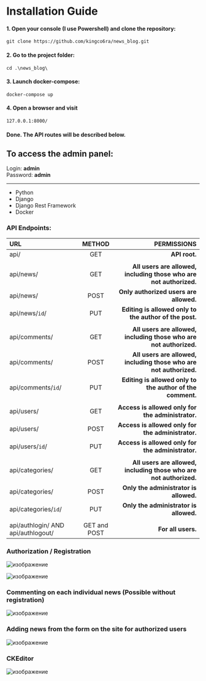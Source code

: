 # Installation Guide
#### 1. Open your console (I use Powershell) and clone the repository:
`git clone https://github.com/kingco6ra/news_blog.git`
#### 2. Go to the project folder:
`cd .\news_blog\`
#### 3. Launch docker-compose:
`docker-compose up`
#### 4. Open a browser and visit 
`127.0.0.1:8000/`
#### Done. The API routes will be described below.

## To access the admin panel:
Login: **admin** <br>
Password: **admin**


---
- Python
- Django
- Django Rest Framework
- Docker

### API Endpoints:


| URL                                |    METHOD    |                                                        PERMISSIONS |
| :----------------------------------- | :------------: | -------------------------------------------------------------------: |
| api/                               |     GET     |                                                      **API root.** |
|                                    |              |                                                                    |
| api/news/                          |     GET     | **All users are allowed, including those who are not authorized.** |
| api/news/                          |     POST     |                             **Only authorized users are allowed.** |
| api/news/`id`/                        |     PUT     |             **Editing is allowed only to the author of the post.** |
|                                    |              |                                                                    |
| api/comments/                      |     GET     | **All users are allowed, including those who are not authorized.** |
| api/comments/                      |     POST     | **All users are allowed, including those who are not authorized.** |
| api/comments/`id`/                    |     PUT     |          **Editing is allowed only to the author of the comment.** |
|                                    |              |                                                                    |
| api/users/                         |     GET     |                  **Access is allowed only for the administrator.** |
| api/users/                         |     POST     |                  **Access is allowed only for the administrator.** |
| api/users/`id`/                       |     PUT     |                  **Access is allowed only for the administrator.** |
|                                    |              |                                                                    |
| api/categories/                    |     GET     | **All users are allowed, including those who are not authorized.** |
| api/categories/                    |     POST     |                             **Only the administrator is allowed.** |
| api/categories/`id`/                  |     PUT     |                             **Only the administrator is allowed.** |
|                                    |              |                                                                    |
| api/authlogin/ AND api/authlogout/ | GET and POST |                                                 **For all users.** |

### Authorization / Registration

![изображение](https://user-images.githubusercontent.com/101705791/166693352-dc620923-60c3-458f-b4cd-56ebacb1e439.png)

![изображение](https://user-images.githubusercontent.com/101705791/166693418-999ba778-198d-4656-9b31-f46be61a1d12.png)

### Commenting on each individual news (Possible without registration)

![изображение](https://user-images.githubusercontent.com/101705791/166693684-05f2e1f9-7849-498c-ae93-6e6d2fd24366.png)

### Adding news from the form on the site for authorized users

![изображение](https://user-images.githubusercontent.com/101705791/166693955-abbbbbc6-9d38-429c-abaf-5414736fad73.png)

### CKEditor

![изображение](https://user-images.githubusercontent.com/101705791/166694828-28a8bbf8-24fa-415f-8c55-318b5e7e530a.png)
